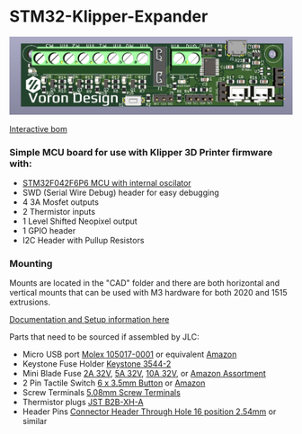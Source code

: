 # STM32-Klipper-Expander

![Image no work =(](Images/STM32_Klipper_Expander.png?raw=true)

[Interactive bom](http://htmlpreview.github.io/?https://github.com/VoronDesign/Voron-Hardware/blob/master/Klipper_Expander/KiCad/KlipperExpander_iBOM.html)

### Simple MCU board for use with Klipper 3D Printer firmware with:
 - [STM32F042F6P6 MCU with internal oscilator](https://www.st.com/en/microcontrollers-microprocessors/stm32f042f6.html#overview)
 - SWD (Serial Wire Debug) header for easy debugging
 - 4 3A Mosfet outputs
 - 2 Thermistor inputs
 - 1 Level Shifted Neopixel output
 - 1 GPIO header
 - I2C Header with Pullup Resistors

### Mounting
 Mounts are located in the "CAD" folder and there are both horizontal and vertical mounts that can be used with M3 hardware for both 2020 and 1515 extrusions.
 
[Documentation and Setup information here](Documentation/README.md)
 
 Parts that need to be sourced if assembled by JLC:
  - Micro USB port [Molex 105017-0001](https://www.digikey.com/product-detail/en/molex/1050170001/WM1399CT-ND/2350885) or equivalent [Amazon](https://www.amazon.com/gp/product/B01IQ8VN94)
  - Keystone Fuse Holder [Keystone 3544-2](https://www.digikey.com/product-detail/en/keystone-electronics/3544-2/36-3544-2-ND/316029)
  - Mini Blade Fuse [2A 32V](https://www.digikey.com/product-detail/en/littelfuse-inc/0297002-WXNV/F986-ND/124900), [5A 32V](https://www.digikey.com/product-detail/en/littelfuse-inc/0297005.WXNV/F989-ND/146583), [10A 32V](https://www.digikey.com/product-detail/en/littelfuse-inc/0297010-WXNV/F991-ND/146591), or [Amazon Assortment](https://www.amazon.com/gp/product/B01DYQCXRO/ref=ppx_yo_dt_b_search_asin_title?ie=UTF8&psc=1)
  - 2 Pin Tactile Switch [6 x 3.5mm Button](https://www.digikey.com/product-detail/en/c-k/PTS636-SP43-LFS/CKN12304-ND/10071717) or [Amazon](https://www.amazon.com/flashtree-3x6x4-3H-Momentary-Tactile-Button/dp/B083R566PK/ref=sr_1_13)
  - Screw Terminals [5.08mm Screw Terminals](https://www.digikey.com/product-detail/en/on-shore-technology-inc/OSTTA024163/ED2580-ND/614529)
  - Thermistor plugs [JST B2B-XH-A](https://www.digikey.com/product-detail/en/jst-sales-america-inc/B2B-XH-A-LF-SN/455-2247-ND/1651045)
  - Header Pins [Connector Header Through Hole 16 position 2.54mm](https://www.digikey.com/product-detail/en/würth-elektronik/61301611121/732-5327-ND/4846854) or similar 

